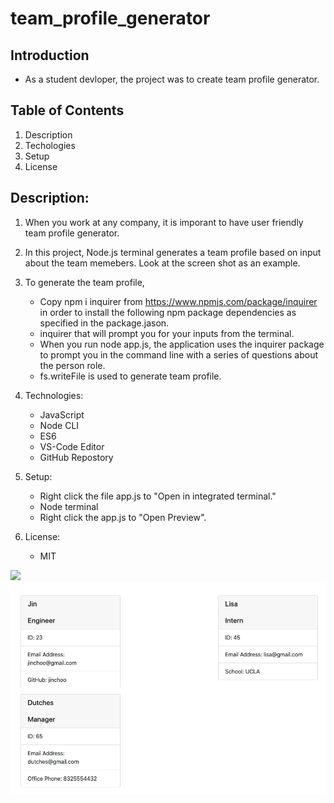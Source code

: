# team_profile_generator

## Introduction

- As a student devloper, the project was to create team profile generator.

## Table of Contents

1.  Description
2.  Techologies
3.  Setup
4.  License

## Description:

1.  When you work at any company, it is imporant to have user friendly team profile generator.
2.  In this project, Node.js terminal generates a team profile based on input about the team memebers. Look at the screen shot as an example.
3.  To generate the team profile,
    - Copy npm i inquirer from https://www.npmjs.com/package/inquirer in order to install the following npm package dependencies as specified in the package.jason.
    - inquirer that will prompt you for your inputs from the terminal.
    - When you run node app.js, the application uses the inquirer package to prompt you in the command line with a series of questions about the person role.
    - fs.writeFile is used to generate team profile.
4.  Technologies:
    - JavaScript
    - Node CLI
    - ES6
    - VS-Code Editor
    - GitHub Repostory
5.  Setup:

    - Right click the file app.js to "Open in integrated terminal."
    - Node terminal
    - Right click the app.js to "Open Preview".

6.  License:
    - MIT

![](./Assets/team_profile_generator.gif)
![](./Assets/team_profile_generator.png)
